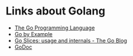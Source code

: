 # Links about Golang

* [The Go Programming Language](http://golang.org/)
* [Go by Example](https://gobyexample.com/)
* [Go Slices: usage and internals - The Go Blog](http://blog.golang.org/go-slices-usage-and-internals)
* [GoDoc](http://godoc.org/)
